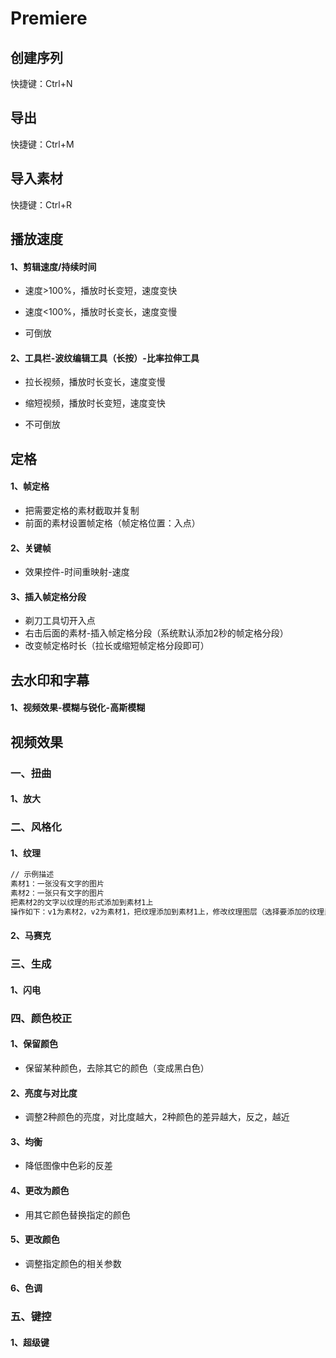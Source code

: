 # Premiere

## 创建序列

快捷键：Ctrl+N

## 导出

快捷键：Ctrl+M

## 导入素材

快捷键：Ctrl+R

## 播放速度

#### 1、剪辑速度/持续时间

+ 速度>100%，播放时长变短，速度变快

+ 速度<100%，播放时长变长，速度变慢

+ 可倒放

#### 2、工具栏-波纹编辑工具（长按）-比率拉伸工具

+ 拉长视频，播放时长变长，速度变慢

+ 缩短视频，播放时长变短，速度变快

+ 不可倒放

## 定格

#### 1、帧定格

+ 把需要定格的素材截取并复制
+ 前面的素材设置帧定格（帧定格位置：入点）

#### 2、关键帧

+ 效果控件-时间重映射-速度

#### 3、插入帧定格分段

+ 剃刀工具切开入点
+ 右击后面的素材-插入帧定格分段（系统默认添加2秒的帧定格分段）
+ 改变帧定格时长（拉长或缩短帧定格分段即可）

## 去水印和字幕

#### 1、视频效果-模糊与锐化-高斯模糊

## 视频效果

### 一、扭曲

#### 			1、放大

### 二、风格化

#### 1、纹理

```html
// 示例描述
素材1：一张没有文字的图片
素材2：一张只有文字的图片
把素材2的文字以纹理的形式添加到素材1上
操作如下：v1为素材2，v2为素材1，把纹理添加到素材1上，修改纹理图层（选择要添加的纹理素材，这里指v1)
```

#### 2、马赛克

### 三、生成

#### 1、闪电

### 四、颜色校正

#### 1、保留颜色

+ 保留某种颜色，去除其它的颜色（变成黑白色）

#### 2、亮度与对比度

+ 调整2种颜色的亮度，对比度越大，2种颜色的差异越大，反之，越近

#### 3、均衡

+ 降低图像中色彩的反差

#### 4、更改为颜色

+ 用其它颜色替换指定的颜色

#### 5、更改颜色

+ 调整指定颜色的相关参数

#### 6、色调

### 五、键控

#### 1、超级键










































